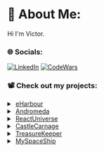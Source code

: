 # 💫 About Me:
Hi I'm Victor.

### 🌐 Socials:
[![LinkedIn](https://img.shields.io/badge/LinkedIn-%230077B5.svg?logo=linkedin&logoColor=white)](https://linkedin.com/in/vlog)
[![CodeWars](https://www.codewars.com/users/thegroosalugg/badges/micro)](https://www.codewars.com/users/thegroosalugg)

### 📽️ Check out my projects:

<details>
  <summary>&nbsp;<a href="https://e-harbour.vercel.app" target="_blank">eHarbour</a></summary>
  <p>
    <a href="https://github.com/Iyayi2/comeGetMe" target="_blank">comeGetMe</a>
  </p>
  <details>
    <summary>Tech Stack</summary>
    <pre><code>
      const techStack = {
        frontend: ['SCSS', 'React', 'TypeScript'],
         backend: ['Node', 'Express'],
       libraries: {
               react: ['React Router', 'React Helmet', 'Framer-Motion', 'Font Awesome'],
                node: ['BSCrypt', 'CORS', 'DotENV', 'Express Validator', 'JSONWebToken', 'Mongoose', 'Multer', 'Socket.IO'],
                  },
        database: 'MongoDB',
      deployment: ['Vercel', 'Render'],
      };
    </code></pre>
  </details>
   <details>
    <summary>What I learned</summary>
    <p>
      text
    </p>
  </details>
</details>

<details>
  <summary>&nbsp;<a href="https://andromeda-1649b.web.app" target="_blank">Andromeda</a></summary>
  <p>
    text
  </p>
  <details>
    <summary>Tech Stack</summary>
    <pre><code>
      const techStack = {
        frontend: ['SCSS', 'React', 'TypeScript'],
       libraries: ['React Router', 'Redux', 'Framer-Motion', 'React Helmet', 'React Datepicker', 'Faker', 'Font Awesome'],
      deployment: 'Firebase',
      };
    </code></pre>
  </details>
   <details>
    <summary>What I learned</summary>
    <p>
      text
    </p>
  </details>
</details>

<details>
  <summary>&nbsp;<a href="https://react-universe.web.app" target="_blank">ReactUniverse</a></summary>
  <p>
    text
  </p>
  <details>
    <summary>Tech Stack</summary>
    <pre><code>
      const techStack = {
        frontend: ['CSS', 'React', 'JavaScript'],
         library: 'Framer-Motion',
      deployment: 'Firebase',
      };
    </code></pre>
  </details>
   <details>
    <summary>What I learned</summary>
    <p>
      text
    </p>
  </details>
</details>

<details>
  <summary>&nbsp;<a href="https://github.com/thegroosalugg/CastleCarnage" target="_blank">CastleCarnage</a></summary>
  <p>
    text
  </p>
  <details>
    <summary>Tech Stack</summary>
    <pre><code>
      const techStack = {
           language: 'ruby',
        environment: 'terminal',
          execution: 'ruby interface.rb',
      };
    </code></pre>
  </details>
   <details>
    <summary>What I learned</summary>
    <p>
      text
    </p>
  </details>
</details>

<details>
  <summary>&nbsp;<a href="https://github.com/thegroosalugg/TreasureKeeper" target="_blank">TreasureKeeper</a></summary>
  <p>
    I'm sharing a couple of my earlier Le Wagon projects that were initially deployed by a contributor. While I won’t be revisiting or 
    redeploying them, they were valuable learning experiences. Here are the GitHub links for a quick overview.
  </p>
  <details>
    <summary>Tech Stack</summary>
    <pre><code>
      const techStack = {
        frontend: ['SCSS', 'Bootstrap'],
         backend: 'Ruby on Rails',
        database: 'PostgreSQL',
      deployment: 'Heroku',
      };
    </code></pre>
  </details>
   <details>
    <summary>What I learned</summary>
    <p>
      text
    </p>
  </details>
</details>

<details>
  <summary>&nbsp;<a href="https://github.com/thegroosalugg/MySpaceShip" target="_blank">MySpaceShip</a></summary>
  <p>
    I'm sharing a couple of my earlier Le Wagon projects that were initially deployed by a contributor. While I won’t be revisiting or 
    redeploying them, they were valuable learning experiences. Here are the GitHub links for a quick overview.
  </p>
  <details>
    <summary>Tech Stack</summary>
    <pre><code>
      const techStack = {
        frontend: ['SCSS', 'Bootstrap'],
         backend: 'Ruby on Rails',
        database: 'PostgreSQL',
      deployment: 'Heroku',
      };
    </code></pre>
  </details>
   <details>
    <summary>What I learned</summary>
    <p>
      This was my first project as part of a team of four at Le Wagon. We had a tight deadline of about four days for coding. I was 
      responsible for the frontend, primarily using Bootstrap along with ERB and JavaScript for dynamic elements. The project was a fun 
      platform where users could rent and post their own spaceships. The backend allowed account creation, viewing and renting ships, 
      and posting listings. This experience helped me learn by doing, enabling me to write large amounts of code quickly under pressure 
      while integrating creative ideas and feedback from my teammates.
    </p>
  </details>
</details>
